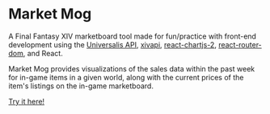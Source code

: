 # Market Mog

A Final Fantasy XIV marketboard tool made for fun/practice with front-end development using the [Universalis API](https://universalis.app/docs/index.html), [xivapi](https://xivapi.com/), [react-chartjs-2](https://github.com/reactchartjs/react-chartjs-2), [react-router-dom](https://github.com/remix-run/react-router), and React.

Market Mog provides visualizations of the sales data within the past week for in-game items in a given world, along with the current prices of the item's listings on the in-game marketboard.

[Try it here!](https://blim012.github.io/market-mog/)
